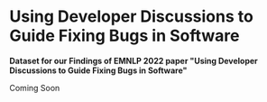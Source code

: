 # Using Developer Discussions to Guide Fixing Bugs in Software
**Dataset for our Findings of EMNLP 2022 paper "Using Developer Discussions to Guide Fixing Bugs in Software"**

Coming Soon
